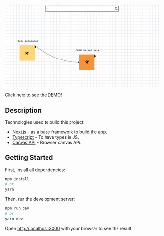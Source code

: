 ![Preview](./preview.png)

Click here to see the [DEMO](https://lime-lac.vercel.app/)!


## Description

Technologies used to build this project:

-   [Next.js](https://nextjs.org/) - as a base framework to build the app.
-   [Typescript](https://www.typescriptlang.org/) - To have types in JS.
-   [Canvas API](https://developer.mozilla.org/en-US/docs/Web/API/Canvas_API) - Browser canvas APi.

## Getting Started

First, install all dependencies:

```bash
npm install
# or
yarn
```

Then, run the development server:

```bash
npm run dev
# or
yarn dev
```

Open [http://localhost:3000](http://localhost:3000) with your browser to see the result.
